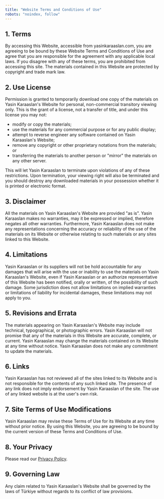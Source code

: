 ```yaml
---
title: "Website Terms and Conditions of Use"
robots: "noindex, follow"
---
```


## 1\. Terms

By accessing this Website, accessible from yasinkaraaslan.com, you are agreeing
to be bound by these Website Terms and Conditions of Use and agree that you are
responsible for the agreement with any applicable local laws. If you disagree
with any of these terms, you are prohibited from accessing this site. The
materials contained in this Website are protected by copyright and trade mark
law.

## 2\. Use License

Permission is granted to temporarily download one copy of the materials on Yasin
Karaaslan's Website for personal, non-commercial transitory viewing only. This
is the grant of a license, not a transfer of title, and under this license you
may not:

- modify or copy the materials;
- use the materials for any commercial purpose or for any public display;
- attempt to reverse engineer any software contained on Yasin Karaaslan's
  Website;
- remove any copyright or other proprietary notations from the materials; or
- transferring the materials to another person or "mirror" the materials on any
  other server.

This will let Yasin Karaaslan to terminate upon violations of any of these
restrictions. Upon termination, your viewing right will also be terminated and
you should destroy any downloaded materials in your possession whether it is
printed or electronic format.

## 3\. Disclaimer

All the materials on Yasin Karaaslan's Website are provided "as is". Yasin
Karaaslan makes no warranties, may it be expressed or implied, therefore negates
all other warranties. Furthermore, Yasin Karaaslan does not make any
representations concerning the accuracy or reliability of the use of the
materials on its Website or otherwise relating to such materials or any sites
linked to this Website.

## 4\. Limitations

Yasin Karaaslan or its suppliers will not be hold accountable for any damages
that will arise with the use or inability to use the materials on Yasin
Karaaslan's Website, even if Yasin Karaaslan or an authorize representative of
this Website has been notified, orally or written, of the possibility of such
damage. Some jurisdiction does not allow limitations on implied warranties or
limitations of liability for incidental damages, these limitations may not apply
to you.

## 5\. Revisions and Errata

The materials appearing on Yasin Karaaslan's Website may include technical,
typographical, or photographic errors. Yasin Karaaslan will not promise that any
of the materials in this Website are accurate, complete, or current. Yasin
Karaaslan may change the materials contained on its Website at any time without
notice. Yasin Karaaslan does not make any commitment to update the materials.

## 6\. Links

Yasin Karaaslan has not reviewed all of the sites linked to its Website and is
not responsible for the contents of any such linked site. The presence of any
link does not imply endorsement by Yasin Karaaslan of the site. The use of any
linked website is at the user's own risk.

## 7\. Site Terms of Use Modifications

Yasin Karaaslan may revise these Terms of Use for its Website at any time
without prior notice. By using this Website, you are agreeing to be bound by the
current version of these Terms and Conditions of Use.

## 8\. Your Privacy

Please read our [Privacy Policy](/privacy).

## 9\. Governing Law

Any claim related to Yasin Karaaslan's Website shall be governed by the laws of
Türkiye without regards to its conflict of law provisions.
